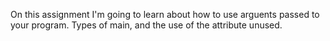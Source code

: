 On this assignment I'm going to learn about how to use arguents passed to your program.
Types of main, and the use of the attribute  unused.
